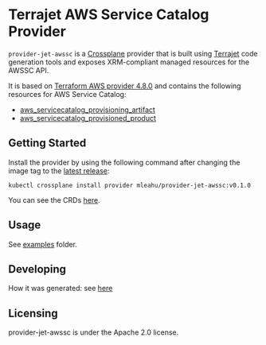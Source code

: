 # Terrajet AWS Service Catalog Provider

`provider-jet-awssc` is a [Crossplane](https://crossplane.io/) provider that is built
using [Terrajet](https://github.com/crossplane/terrajet) code generation tools and exposes XRM-compliant managed
resources for the AWSSC API.

It is based on [Terraform AWS provider 4.8.0](https://registry.terraform.io/providers/hashicorp/aws/4.8.0/docs) and
contains the following resources for AWS Service Catalog:

* [aws_servicecatalog_provisioning_artifact](https://registry.terraform.io/providers/hashicorp/aws/4.8.0/docs/resources/servicecatalog_provisioning_artifact)
* [aws_servicecatalog_provisioned_product](https://registry.terraform.io/providers/hashicorp/aws/4.8.0/docs/resources/servicecatalog_provisioned_product)

## Getting Started

Install the provider by using the following command after changing the image tag to
the [latest release](https://github.com/mleahu/provider-jet-awssc/releases):

```
kubectl crossplane install provider mleahu/provider-jet-awssc:v0.1.0
```

You can see the CRDs [here](package/crds).

## Usage

See [examples](examples) folder.

## Developing

How it was generated: see [here](GENERATE.md)

## Licensing

provider-jet-awssc is under the Apache 2.0 license.
